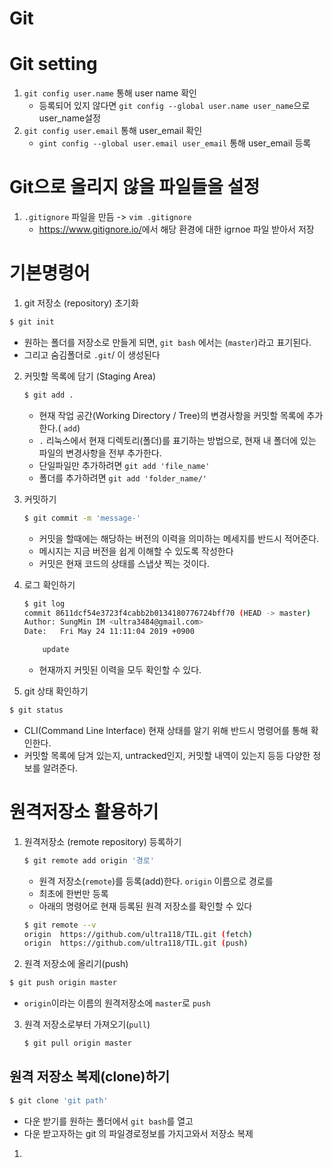 # Git

# Git setting

1. `git config user.name` 통해 user name 확인
   - 등록되어 있지 않다면 `git config --global user.name user_name`으로 user_name설정
2. `git config user.email` 통해 user_email 확인
   - `gint config --global user.email user_email` 통해 user_email 등록

# Git으로 올리지 않을 파일들을 설정

1. `.gitignore` 파일을 만듬 -> `vim .gitignore`
   - <https://www.gitignore.io/>에서 해당 환경에 대한 igrnoe 파일 받아서 저장

# 기본명령어

1.  git 저장소 (repository) 초기화

   ```bash
   $ git init
   ```

   - 원하는 폴더를 저장소로 만들게 되면, `git bash` 에서는 (`master`)라고 표기된다.
   - 그리고 숨김폴더로 `.git`/ 이 생성된다

2. 커밋할 목록에 담기 (Staging Area)

   ```bash
   $ git add .
   ```

   - 현재 작업 공간(Working Directory / Tree)의 변경사항을 커밋할 목록에 추가한다.( `add`)
   - `.` 리눅스에서 현재 디렉토리(폴더)를 표기하는 방법으로, 현재 내 폴더에 있는 파일의 변경사항을 전부 추가한다.
   - 단일파일만 추가하려면 `git add 'file_name'`
   - 폴더를 추가하려면 `git add 'folder_name/'`

3. 커밋하기

   ```bash
   $ git commit -m 'message-'
   ```

   - 커밋을 할때에는 해당하는 버전의 이력을 의미하는 메세지를 반드시 적어준다.
   - 메시지는 지금 버전을 쉽게 이해할 수 있도록 작성한다
   - 커밋은 현재 코드의 상태를 스냅샷 찍는 것이다.

4. 로그 확인하기

   ```bash
   $ git log 
   commit 8611dcf54e3723f4cabb2b0134180776724bff70 (HEAD -> master)
   Author: SungMin IM <ultra3484@gmail.com>
   Date:   Fri May 24 11:11:04 2019 +0900
   
       update
   
   ```

   - 현재까지 커밋된 이력을 모두 확인할 수 있다.

5.  git 상태 확인하기

   ```bash
   $ git status
   ```

   - CLI(Command Line Interface) 현재 상태를 알기 위해 반드시 명령어를 통해 확인한다.
   - 커밋할 목록에 담겨 있는지,  untracked인지, 커밋할 내역이 있는지 등등 다양한 정보를 알려준다.

# 원격저장소 활용하기

1. 원격저장소 (remote repository) 등록하기

   ```bash
   $ git remote add origin '경로'
   ```

   - 원격 저장소(`remote`)를 등록(add)한다. `origin` 이름으로 경로를 
   - 최초에 한번만 등록
   - 아래의 명령어로 현재 등록된 원격 저장소를 확인할 수 있다

   ```bash
   $ git remote --v
   origin  https://github.com/ultra118/TIL.git (fetch)
   origin  https://github.com/ultra118/TIL.git (push)
   ```

2.  원격 저장소에 올리기(push)

   ```bash
   $ git push origin master
   ```

   - `origin`이라는 이름의 원격저장소에 `master`로 `push`

3. 원격 저장소로부터 가져오기(`pull`)

   ```bash
   $ git pull origin master
   ```

## 원격 저장소 복제(clone)하기

```bash
$ git clone 'git path'
```

- 다운 받기를 원하는 폴더에서 `git bash`를 열고
- 다운 받고자하는 git 의 파일경로정보를 가지고와서 저장소 복제





1. 

   